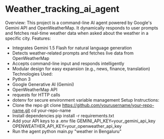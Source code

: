 # Weather_tracking_ai_agent
Overview:
This project is a command-line AI agent powered by Google's Gemini API and OpenWeatherMap. It dynamically responds to user prompts and fetches real-time weather data when asked about the weather in a specific city.
Features:
- Integrates Gemini 1.5 Flash for natural language generation
- Detects weather-related prompts and fetches live data from OpenWeatherMap
- Accepts command-line input and responds intelligently
- Modular design for easy expansion (e.g., news, finance, translation)
Technologies Used:
- Python 3
- Google Generative AI (Gemini)
- OpenWeatherMap API
- requests for HTTP calls
- dotenv for secure environment variable management
Setup Instructions:
- Clone the repo
git clone https://github.com/yourusername/your-repo-name.git
cd your-repo-name
- Install dependencies
pip install -r requirements.txt
- Add your API keys to a .env file
GEMINI_API_KEY=your_gemini_api_key
OPENWEATHER_API_KEY=your_openweather_api_key
- Run the agent
python main.py "weather in Bengaluru"



